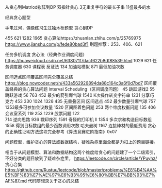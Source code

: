 从贪心到Matriod拟阵到DP
双指针贪心 3无重复字符的最长子串 11盛最多的水 

经典贪心题型

手电过河，偶像练习生过独木桥题型 贪心到DP

455
621
1282
1665
贪心算法https://zhuanlan.zhihu.com/p/25769975
https://www.jianshu.com/p/fede80bad3f1
刷题推荐：253、406、621

任务多机调度
贪心法（经典作业调度问题） https://huaweicloud.csdn.net/638071f7dacf622b8df88539.html
1029
621 任务调度器
630 课程表
反证法
134 加油站模拟
871 最低加油次数

区间选点区间覆盖区间完全覆盖总结 https://blog.nowcoder.net/n/433a562926894da88c164c3a6f0d7bd7
区间覆盖经典的贪心算法问题 Interval Scheduling（区间调度问题）
45 跳跃游戏2
55 跳跃游戏
56
763
452 最少的箭引爆气球
1540 K次操作转变字符串
1231 分享巧克力
453
330
1024
1326
435 无重叠区间
区间选点
452 最少数量引爆气球
757
1353最多可参加会议数量
1520
区间图着色问题
253
两个维度权衡问题
135
406
会议室系列
119
253
1229
股票问题
122  
714
逆向思路
936 戳印序列
1591 奇怪的打印机 II
1354 多次求和构造目标数组
1558 得到目标数组的最少函数调用次数
      哈夫曼树
1167 连接棒材的最低费用
      贪心的正确性证明方法这块完全参考《算法竞赛进阶指南》0x07

问题模型，维护贪心的算法或数据结构，疑难杂症里面全都是力扣上的题目链接。

相当于从问题模型、算法和数据结构这两个维度给贪心的问题建了一个二级索引，不好分类的题目放到了疑难杂症里。
https://leetcode.cn/circle/article/YPuyhz/ 贪心合集
https://github.com/Rustuu/leetcode/blob/master/problems/%E8%B4%AA%E5%BF%83%E7%AE%97%E6%B3%95%E6%80%BB%E7%BB%93%E7%AF%87.md 代码随想录关于贪心的总结

